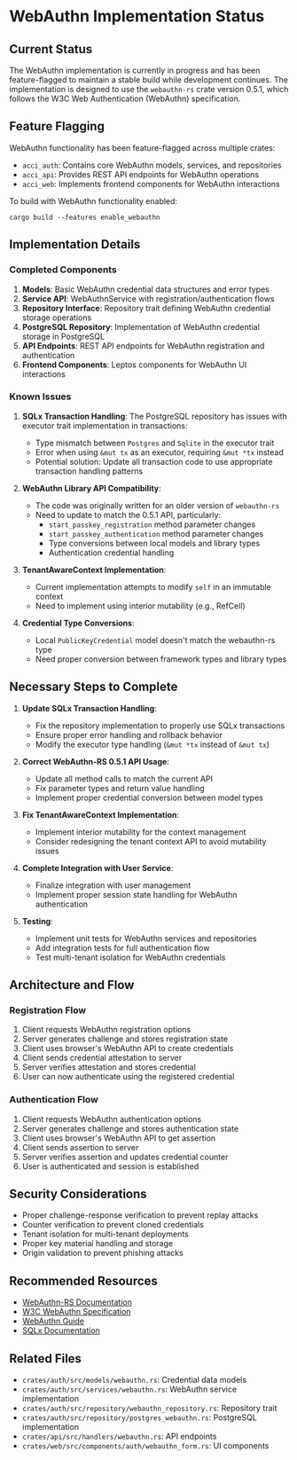 # WebAuthn Implementation Status

## Current Status

The WebAuthn implementation is currently in progress and has been feature-flagged to maintain a stable build while development continues. The implementation is designed to use the `webauthn-rs` crate version 0.5.1, which follows the W3C Web Authentication (WebAuthn) specification.

## Feature Flagging

WebAuthn functionality has been feature-flagged across multiple crates:

- `acci_auth`: Contains core WebAuthn models, services, and repositories
- `acci_api`: Provides REST API endpoints for WebAuthn operations
- `acci_web`: Implements frontend components for WebAuthn interactions

To build with WebAuthn functionality enabled:

```shell
cargo build --features enable_webauthn
```

## Implementation Details

### Completed Components

1. **Models**: Basic WebAuthn credential data structures and error types
2. **Service API**: WebAuthnService with registration/authentication flows
3. **Repository Interface**: Repository trait defining WebAuthn credential storage operations
4. **PostgreSQL Repository**: Implementation of WebAuthn credential storage in PostgreSQL
5. **API Endpoints**: REST API endpoints for WebAuthn registration and authentication
6. **Frontend Components**: Leptos components for WebAuthn UI interactions

### Known Issues

1. **SQLx Transaction Handling**: The PostgreSQL repository has issues with executor trait implementation in transactions:
   - Type mismatch between `Postgres` and `Sqlite` in the executor trait
   - Error when using `&mut tx` as an executor, requiring `&mut *tx` instead
   - Potential solution: Update all transaction code to use appropriate transaction handling patterns

2. **WebAuthn Library API Compatibility**: 
   - The code was originally written for an older version of `webauthn-rs`
   - Need to update to match the 0.5.1 API, particularly:
     - `start_passkey_registration` method parameter changes
     - `start_passkey_authentication` method parameter changes 
     - Type conversions between local models and library types
     - Authentication credential handling

3. **TenantAwareContext Implementation**:
   - Current implementation attempts to modify `self` in an immutable context
   - Need to implement using interior mutability (e.g., RefCell)

4. **Credential Type Conversions**:
   - Local `PublicKeyCredential` model doesn't match the webauthn-rs type
   - Need proper conversion between framework types and library types

## Necessary Steps to Complete

1. **Update SQLx Transaction Handling**:
   - Fix the repository implementation to properly use SQLx transactions
   - Ensure proper error handling and rollback behavior
   - Modify the executor type handling (`&mut *tx` instead of `&mut tx`)

2. **Correct WebAuthn-RS 0.5.1 API Usage**:
   - Update all method calls to match the current API
   - Fix parameter types and return value handling
   - Implement proper credential conversion between model types

3. **Fix TenantAwareContext Implementation**:
   - Implement interior mutability for the context management
   - Consider redesigning the tenant context API to avoid mutability issues

4. **Complete Integration with User Service**:
   - Finalize integration with user management
   - Implement proper session state handling for WebAuthn authentication

5. **Testing**:
   - Implement unit tests for WebAuthn services and repositories
   - Add integration tests for full authentication flow
   - Test multi-tenant isolation for WebAuthn credentials

## Architecture and Flow

### Registration Flow

1. Client requests WebAuthn registration options
2. Server generates challenge and stores registration state
3. Client uses browser's WebAuthn API to create credentials
4. Client sends credential attestation to server
5. Server verifies attestation and stores credential
6. User can now authenticate using the registered credential

### Authentication Flow

1. Client requests WebAuthn authentication options
2. Server generates challenge and stores authentication state
3. Client uses browser's WebAuthn API to get assertion
4. Client sends assertion to server
5. Server verifies assertion and updates credential counter
6. User is authenticated and session is established

## Security Considerations

- Proper challenge-response verification to prevent replay attacks
- Counter verification to prevent cloned credentials
- Tenant isolation for multi-tenant deployments
- Proper key material handling and storage
- Origin validation to prevent phishing attacks

## Recommended Resources

- [WebAuthn-RS Documentation](https://docs.rs/webauthn-rs/0.5.1/webauthn_rs/)
- [W3C WebAuthn Specification](https://www.w3.org/TR/webauthn-2/)
- [WebAuthn Guide](https://webauthn.guide/)
- [SQLx Documentation](https://docs.rs/sqlx/latest/sqlx/)

## Related Files

- `crates/auth/src/models/webauthn.rs`: Credential data models
- `crates/auth/src/services/webauthn.rs`: WebAuthn service implementation
- `crates/auth/src/repository/webauthn_repository.rs`: Repository trait
- `crates/auth/src/repository/postgres_webauthn.rs`: PostgreSQL implementation
- `crates/api/src/handlers/webauthn.rs`: API endpoints
- `crates/web/src/components/auth/webauthn_form.rs`: UI components